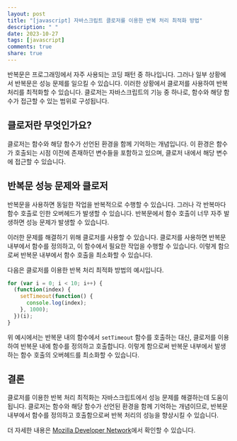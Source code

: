 ```yaml
---
layout: post
title: "[javascript] 자바스크립트 클로저를 이용한 반복 처리 최적화 방법"
description: " "
date: 2023-10-27
tags: [javascript]
comments: true
share: true
---
```


반복문은 프로그래밍에서 자주 사용되는 코딩 패턴 중 하나입니다. 그러나 일부 상황에서 반복문은 성능 문제를 일으킬 수 있습니다. 이러한 상황에서 클로저를 사용하여 반복 처리를 최적화할 수 있습니다. 클로저는 자바스크립트의 기능 중 하나로, 함수와 해당 함수가 접근할 수 있는 범위로 구성됩니다.

## 클로저란 무엇인가요?

클로저는 함수와 해당 함수가 선언된 환경을 함께 기억하는 개념입니다. 이 환경은 함수가 호출되는 시점 이전에 존재하던 변수들을 포함하고 있으며, 클로저 내에서 해당 변수에 접근할 수 있습니다. 

## 반복문 성능 문제와 클로저

반복문을 사용하면 동일한 작업을 반복적으로 수행할 수 있습니다. 그러나 각 반복마다 함수 호출로 인한 오버헤드가 발생할 수 있습니다. 반복문에서 함수 호출이 너무 자주 발생하면 성능 문제가 발생할 수 있습니다.

이러한 문제를 해결하기 위해 클로저를 사용할 수 있습니다. 클로저를 사용하면 반복문 내부에서 함수를 정의하고, 이 함수에서 필요한 작업을 수행할 수 있습니다. 이렇게 함으로써 반복문 내부에서 함수 호출을 최소화할 수 있습니다.

다음은 클로저를 이용한 반복 처리 최적화 방법의 예시입니다.

```javascript
for (var i = 0; i < 10; i++) {
  (function(index) {
    setTimeout(function() {
      console.log(index);
    }, 1000);
  })(i);
}
```

위 예시에서는 반복문 내의 함수에서 `setTimeout` 함수를 호출하는 대신, 클로저를 이용하여 반복문 내에 함수를 정의하고 호출합니다. 이렇게 함으로써 반복문 내부에서 발생하는 함수 호출의 오버헤드를 최소화할 수 있습니다.

## 결론

클로저를 이용한 반복 처리 최적화는 자바스크립트에서 성능 문제를 해결하는데 도움이 됩니다. 클로저는 함수와 해당 함수가 선언된 환경을 함께 기억하는 개념이므로, 반복문 내부에서 함수를 정의하고 호출함으로써 반복 처리의 성능을 향상시킬 수 있습니다.

더 자세한 내용은 [Mozilla Developer Network](https://developer.mozilla.org/ko/docs/Web/JavaScript/Guide/Closures)에서 확인할 수 있습니다.